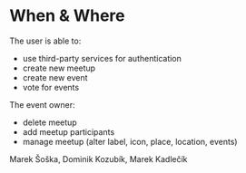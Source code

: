 # When & Where
The user is able to:
- use third-party services for authentication
- create new meetup
- create new event
- vote for events


The event owner:
- delete meetup
- add meetup participants
- manage meetup (alter label, icon, place, location, events)


Marek Šoška, Dominik Kozubík, Marek Kadlečík
